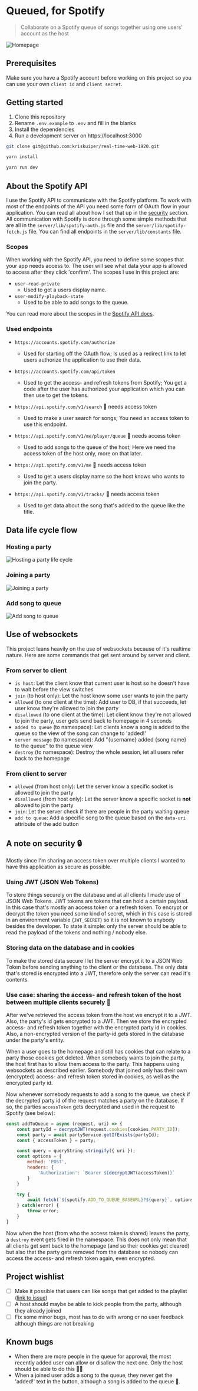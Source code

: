 # Queued, for Spotify
> Collaborate on a Spotify queue of songs together using one users' account as the host

![Homepage](assets/queued-homepage.png)

## Prerequisites
Make sure you have a Spotify account before working on this project so you can use your own `client id` and `client secret`.

## Getting started
1. Clone this repository
2. Rename `.env.example` to `.env` and fill in the blanks
3. Install the dependencies
4. Run a development server on https://localhost:3000

```bash
git clone git@github.com:kriskuiper/real-time-web-1920.git

yarn install

yarn run dev
```

## About the Spotify API
I use the Spotify API to communicate with the Spotify platform. To work with most of the endpoints of the API you need some form of OAuth flow in your application. You can read all about how I set that up in the [security](#security) section. All communication with Spotify is done through some simple methods that are all in the `server/lib/spotify-auth.js` file and the `server/lib/spotify-fetch.js` file. You can find all endpoints in the `server/lib/constants` file.

### Scopes
When working with the Spotify API, you need to define some scopes that your app needs access to. The user will see what data your app is allowed to access after they click 'confirm'. The scopes I use in this project are:
- `user-read-private`
	- Used to get a users display name.
- `user-modify-playback-state`
	- Used to be able to add songs to the queue.

You can read more about the scopes in the [Spotify API docs](https://developer.spotify.com/documentation/general/guides/scopes/).

### Used endpoints
- `https://accounts.spotify.com/authorize`
	- Used for starting off the OAuth flow; Is used as a redirect link to let users authorize the application to use their data.

- `https://accounts.spotify.com/api/token`
	- Used to get the access- and refresh tokens from Spotify; You get a code after the user has authorized your application which you can then use to get the tokens.

- `https://api.spotify.com/v1/search` :key: needs access token
	- Used to make a user search for songs; You need an access token to use this endpoint.

- `https://api.spotify.com/v1/me/player/queue` :key: needs access token
	- Used to add songs to the queue of the host; Here we need the access token of the host only, more on that later.

- `https://api.spotify.com/v1/me` :key: needs access token
	- Used to get a users display name so the host knows who wants to join the party.

- `https://api.spotify.com/v1/tracks/` :key: needs access token
	- Used to get data about the song that's added to the queue like the title.

## Data life cycle flow
### Hosting a party
![Hosting a party life cycle](assets/hosting-a-party.png)

### Joining a party
![Joining a party](assets/joining-a-party.png)

### Add song to queue
![Add song to queue](assets/add-song-to-queue.png)

## Use of websockets
This project leans heavily on the use of websockets because of it's realtime nature. Here are some commands that get sent around by server and client.

### From server to client
- `is host`: Let the client know that current user is host so he doesn't have to wait before the view switches
- `join` (to host only): Let the host know some user wants to join the party
- `allowed` (to one client at the time): Add user to DB, if that succeeds, let user know they're allowed to join the party
- `disallowed` (to one client at the time): Let client know they're not allowed to join the party, user gets send back to homepage in 4 seconds
- `added to queue` (to namespace): Let clients know a song is added to the queue so the view of the song can change to 'added!'
- `server message` (to namespace): Add "{username} added {song name} to the queue" to the queue view
- `destroy` (to namespace): Destroy the whole session, let all users refer back to the homepage

### From client to server
- `allowed` (from host only): Let the server know a specific socket is allowed to join the party
- `disallowed` (from host only): Let the server know a specific socket is **not** allowed to join the party
- `join`: Let the server check if there are people in the party waiting queue
- `add to queue`: Add a specific song to the queue based on the `data-uri` attribute of the add button

## A note on security :lock:
Mostly since I'm sharing an access token over multiple clients I wanted to have this application as secure as possible.

### Using JWT (JSON Web Tokens)
To store things securely on the database and at all clients I made use of JSON Web Tokens. JWT tokens are tokens that can hold a certain payload. In this case that's mostly an access token or a refresh token. To encrypt or decrypt the token you need some kind of secret, which in this case is stored in an environment variable (`JWT_SECRET`) so it is not known to anybody besides the developer. To state it simple: only the server should be able to read the payload of the tokens and nothing / nobody else.

### Storing data on the database and in cookies
To make the stored data secure I let the server encrypt it to a JSON Web Token before sending anything to the client or the database. The only data that's stored is encrypted into a JWT, therefore only the server can read it's contents.

### Use case: sharing the access- and refresh token of the host between multiple clients securely :hammer:
After we've retrieved the access token from the host we encrypt it to a JWT. Also, the party's id gets encrypted to a JWT. Then we store the encrypted access- and refresh token together with the encrypted party id in cookies. Also, a non-encrypted version of the party-id gets stored in the database under the party's entity.

When a user goes to the homepage and still has cookies that can relate to a party those cookies get deleted. When somebody wants to join the party, the host first has to allow them access to the party. This happens using websockets as described earlier. Somebody that joined only has their own (encrypted) access- and refresh token stored in cookies, as well as the encrypted party id.

Now whenever somebody requests to add a song to the queue, we check if the decrypted party id of the request matches a party on the database. If so, the parties `accessToken` gets decrypted and used in the request to Spotify (see below):

```js
const addToQueue = async (request, uri) => {
	const partyId = decryptJWT(request.cookies[cookies.PARTY_ID]);
	const party = await partyService.getIfExists(partyId);
	const { accessToken } = party;

	const query = queryString.stringify({ uri });
	const options = {
		method: 'POST',
		headers: {
			'Authorization': `Bearer ${decryptJWT(accessToken)}`
		}
	}

	try {
		await fetch(`${spotify.ADD_TO_QUEUE_BASEURL}?${query}`, options);
	} catch(error) {
		throw error;
	}
}
```

Now when the host (from who the access token is shared) leaves the party, a `destroy` event gets fired in the namespace. This does not only mean that all clients get sent back to the homepage (and so their cookies get cleared) but also that the party gets removed from the database so nobody can access the access- and refresh token again, even encrypted.

## Project wishlist
- [ ] Make it possible that users can like songs that get added to the playlist ([link to issue](https://github.com/kriskuiper/real-time-web-1920/issues/15))
- [ ] A host should maybe be able to kick people from the party, although they already joined
- [ ] Fix some minor bugs, most has to do with wrong or no user feedback although things are not breaking

## Known bugs
- When there are more people in the queue for approval, the most recently added user can allow or disallow the next one. Only the host should be able to do this :man_shrugging:
- When a joined user adds a song to the queue, they never get the 'added!' text in the button, although a song is added to the queue :exploding_head:.
